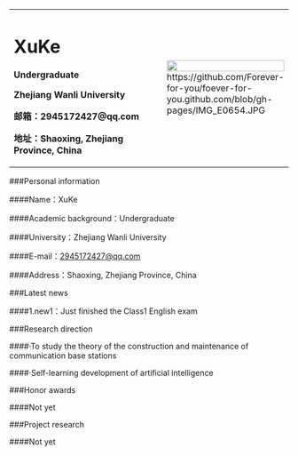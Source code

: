 <table border="0">
  <tr>
    <td width="75%">
      <h1>XuKe</h1>
      <p><b>Undergraduate</b></p>
      <p><b>Zhejiang Wanli University</b></p>
      <p><b>邮箱：2945172427@qq.com</b></p>
      <p><b>地址：Shaoxing, Zhejiang Province, China</b></p>
    </td>
    <td width="25%">
      <img src="/zhengjianzhao.jpg" width="100%">       https://github.com/Forever-for-you/foever-for-you.github.com/blob/gh-pages/IMG_E0654.JPG
    </td>
  </tr>
</table>
###Personal information

####Name：XuKe

####Academic background：Undergraduate

####University：Zhejiang Wanli University

####E-mail：2945172427@qq.com

####Address：Shaoxing, Zhejiang Province, China

###Latest news

####1.new1：Just finished the Class1 English exam

###Research direction

####·To study the theory of the construction and maintenance of communication base stations

####·Self-learning development of artificial intelligence

###Honor awards

####Not yet

###Project research

####Not yet

